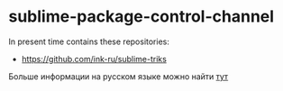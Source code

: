 # sublime-package-control-channel

In present time contains these repositories:
* https://github.com/ink-ru/sublime-triks

Больше информации на русском языке можно найти [тут](http://www.site-traffic.ru/)
